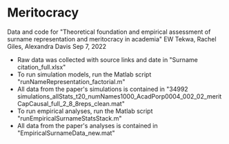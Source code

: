 # Meritocracy
Data and code for "Theoretical foundation and empirical assessment of surname representation and meritocracy in academia"
EW Tekwa, Rachel Giles, Alexandra Davis
Sep 7, 2022

- Raw data was collected with source links and date in "Surname citation_full.xlsx"
- To run simulation models, run the Matlab script "runNameRepresentation_factorial.m"
- All data from the paper's simulations is contained in "34992 simulations_allStats_t20_numNames1000_AcadPorp0004_002_02_meritCapCausal_full_2_8_8reps_clean.mat"
- To run empirical analyses, run the Matlab script "runEmpiricalSurnameStatsStack.m"
- All data from the paper's analyses is contained in "EmpiricalSurnameData_new.mat"
